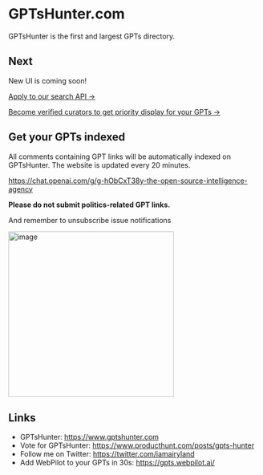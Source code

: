 # GPTsHunter.com

GPTsHunter is the first and largest GPTs directory.

## Next

New UI is coming soon!

<a target="_blank" href="https://forms.gle/9KgGyjVgKk8WcuU96">Apply to our search API →</a>  


<a target="_blank" href="https://forms.gle/VBpnhL6HgkFTveCAA">Become verified curators to get priority display for your GPTs →</a>  

## Get your GPTs indexed

All comments containing GPT links will be automatically indexed on GPTsHunter. The website is updated every 20 minutes.

https://chat.openai.com/g/g-hObCxT38y-the-open-source-intelligence-agency

**Please do not submit politics-related GPT links.** 

And remember to unsubscribe issue notifications

<img width="330" alt="image" src="https://github.com/airyland/gptshunter.com/assets/559179/f2fca9c2-0833-463a-8653-034d8e7d79ea">


## Links

* GPTsHunter: https://www.gptshunter.com
* Vote for GPTsHunter: https://www.producthunt.com/posts/gpts-hunter
* Follow me on Twitter: https://twitter.com/iamairyland
* Add WebPilot to your GPTs in 30s: https://gpts.webpilot.ai/
